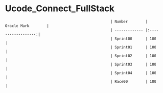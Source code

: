# Ucode_Connect_FullStack

                                                    | Number        | Oracle Mark        |
                                                    | ------------- |:------------------:|
                                                    | Sprint00      | 100                |
                                                    | Sprint01      | 100                |
                                                    | Sprint02      | 100                |
                                                    | Sprint03      | 100                |
                                                    | Sprint04      | 100                |
                                                    | Race00        | 100                |
